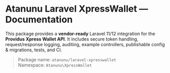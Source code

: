 # Atanunu Laravel XpressWallet — Documentation

This package provides a **vendor-ready** Laravel 11/12 integration for the **Providus Xpress Wallet API**. It includes secure token handling, request/response logging, auditing, example controllers, publishable config & migrations, tests, and CI.

> Package name: `atanunu/laravel-xpresswallet`  
> Namespace: `Atanunu\XpressWallet`